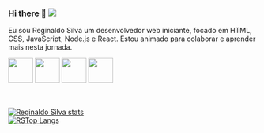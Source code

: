 ### Hi there 👋 ![](https://komarev.com/ghpvc/?username=your-github-ReginaldoSR37)
Eu sou Reginaldo Silva um desenvolvedor web iniciante, focado em HTML, CSS, JavaScript, Node.js e React. 
Estou animado para colaborar e aprender mais nesta jornada. <br>


<img width="50px" src="https://img.shields.io/badge/HTML5-E34F26?style=for-the-badge&logo=html5&logoColor=white"/>
<img  width="50px" src="https://img.shields.io/badge/CSS3-1572B6?style=for-the-badge&logo=css3&logoColor=white"/>
<img width="50px" src="https://img.shields.io/badge/JavaScript-F7DF1E?style=for-the-badge&logo=javascript&logoColor=black"/>
<img  width="50px" src="https://img.shields.io/badge/React-20232A?style=for-the-badge&logo=react&logoColor=61DAFB"/>

<br><br>
[![Reginaldo Silva stats](https://github-readme-stats.vercel.app/api?username=ReginaldoSR37)](https://github.com/anuraghazra/github-readme-stats)<br>
[![RSTop Langs](https://github-readme-stats.vercel.app/api/top-langs/?username=ReginaldoSR37)](https://github.com/anuraghazra/github-readme-stats)<br>




